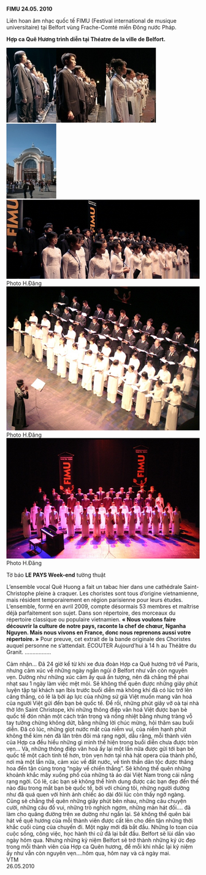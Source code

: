 <!--
title: FIMU 24.05. 2010
author: Nguyễn Tích Kỳ
status: completed
-->

**FIMU 24.05. 2010**
 
Liên hoan âm nhạc quốc tế FIMU (Festival international de musique universitaire)
tại Belfort vùng Frache-Comté miền Đông nước Pháp.  
 
**Hợp ca Quê Hương trình diễn tại Théatre de la ville de Belfort.**  
 
![](1.jpg)![](2.jpg)![](3.jpg)![](4.jpg)  
![](5.jpg)  
Photo H.Đăng  
![](6.jpg)  
Photo H.Đăng  
![](7.jpg)  
Photo H.Đăng  
 
Tờ báo **LE PAYS Week-end**  tường thuật
 
L’ensemble vocal Quë Huong a fait un tabac hier dans une cathédrale Saint-Christophe pleine à craquer. Les choristes sont tous d’origine vietnamienne, mais résident temporairement en région parisienne pour leurs études. L’ensemble, formé en avril 2009, compte désormais 53 membres et maîtrise déjà parfaitement son sujet.
Dans son répertoire, des morceaux du répertoire classique ou populaire vietnamien.
**« Nous voulons faire découvrir la culture de notre pays, raconte la chef de chœur, Nganha Nguyen. Mais nous vivons en France, donc nous reprenons aussi votre répertoire. »** Pour preuve, cet extrait de la bande originale des Choristes auquel personne ne s’attendait.
ÉCOUTER Aujourd’hui à 14 h au Théâtre du Granit.
……………..
 
 Cảm nhận…
Đã 24 giờ kể từ khi xe đưa đoàn Hợp ca Quê hương trở về Paris, nhưng cảm xúc về những ngày ngắn ngủi ở Belfort như vẫn còn nguyên vẹn. Dường như những xúc cảm ấy quá ấn tượng, nên đã chẳng thể phai nhạt sau 1 ngày làm việc mệt mỏi.
Sẽ không thể quên được những giây phút luyện tập tại khách sạn Ibis trước buổi diễn mà không khí đã có lúc trở lên căng thẳng, có lẽ là bởi áp lực của những sứ giả Việt muốn mang văn hoá của người Việt gửi đến bạn bè quốc tế. Để rồi, những phút giây vỡ oà tại nhà thờ lớn Saint Christope, khi những thông điệp văn hoá Việt được bạn bè quốc tế đón nhận một cách trân trọng và nồng nhiệt bằng nhưng tràng vỗ tay tưởng chừng không dứt, bằng những lời chúc mừng, hỏi thăm sau buổi diễn. Đã có lúc, những giọt nước mắt của niềm vui, của niềm hạnh phút không thể kìm nén đã lăn trên đôi má rạng ngời, dẫu rằng, mỗi thành viên của Hợp ca đều hiểu những gì mình thể hiện trong buổi diễn chưa được tròn vẹn…
Và, những thông điệp văn hoá ấy lại một lần nữa được gửi tới bạn bè quốc tế một cách tinh tế hơn, tròn vẹn hơn tại nhà hát opera của thành phố, nơi mà một lần nữa, cảm xúc về đất nước, về tinh thần dân tộc được thăng hoa đến tận cùng trong “ngày về chiến thắng”.
Sẽ không thể quên những khoảnh khắc mây xuống phố của những tà áo dài Việt Nam trong cái nắng rạng ngời. Có lẽ, các bạn sẽ không thể hình dung được các bạn đẹp đến thế nào đâu trong mắt bạn bè quốc tế, bởi với chúng tôi, những người dường như đã quá quen với hình ảnh chiếc áo dài đôi lúc còn thấy ngỡ ngàng.
Cũng sẽ chẳng thể quên những giây phút bên nhau, những câu chuyện cười, những câu đố vui, những trò nghịch ngợm, những màn hát đối…. đã làm cho quãng đường trên xe dường như ngắn lại. Sẽ không thể quên bài hát về quê hương của mỗi thành viên được cất lên cho đến tận những thời khắc cuối cùng của chuyến đi.
Một ngày mới đã bắt đầu. Những lo toan của cuộc sống, công việc, học hành thi cử đã lại bắt đầu. Belfort sẽ lùi dần vào ngày hôm qua. Nhưng những kỷ niệm Belfort sẽ trở thành những ký ức đẹp trong mỗi thành viên của Hợp ca Quên hương, để mỗi khi nhắc lại kỷ niệm ấy như vẫn còn nguyên vẹn….hôm qua, hôm nay và cả ngày mai.  
VTM  
26.05.2010